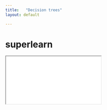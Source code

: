 ```yaml
---
title:   "Decision trees"
layout: default

---
```





# superlearn

<iframe class="autoresize nodisplay superlearn-iframe" src="{{ site.superlearn_url }}/ht/asdf2?deckname=ml -- decision trees">
    <p>Your browser does not support iframes.</p>
</iframe>
